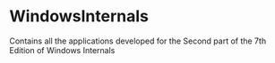 # WindowsInternals
Contains all the applications developed for the Second part of the 7th Edition of Windows Internals
